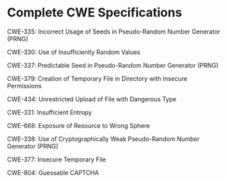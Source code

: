 

# Complete CWE Specifications

CWE-335: Incorrect Usage of Seeds in Pseudo-Random Number Generator (PRNG)

CWE-330: Use of Insufficiently Random Values

CWE-337: Predictable Seed in Pseudo-Random Number Generator (PRNG)

CWE-379: Creation of Temporary File in Directory with Insecure Permissions

CWE-434: Unrestricted Upload of File with Dangerous Type

CWE-331: Insufficient Entropy

CWE-668: Exposure of Resource to Wrong Sphere

CWE-338: Use of Cryptographically Weak Pseudo-Random Number Generator (PRNG)

CWE-377: Insecure Temporary File

CWE-804: Guessable CAPTCHA